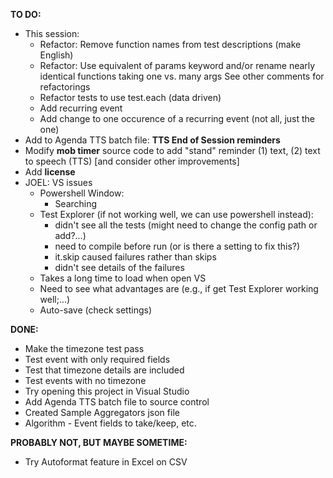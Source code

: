 **TO DO:**
- This session:
  - Refactor: Remove function names from test descriptions (make English)
  - Refactor: Use equivalent of params keyword and/or rename nearly identical functions taking one vs. many args
  See other comments for refactorings
  - Refactor tests to use test.each (data driven)
  - Add recurring event
  - Add change to one occurence of a recurring event (not all, just the one)  
- Add to Agenda TTS batch file: **TTS End of Session reminders**
- Modify **mob timer** source code to add "stand" reminder (1) text, (2) text to speech (TTS) 
  [and consider other improvements]
- Add **license**
- JOEL: VS issues 
    - Powershell Window:
        - Searching
    - Test Explorer (if not working well, we can use powershell instead):
        - didn't see all the tests (might need to change the config path or add?...)
        - need to compile before run (or is there a setting to fix this?)
        - it.skip caused failures rather than skips
        - didn't see details of the failures
    - Takes a long time to load when open VS
    - Need to see what advantages are (e.g., if get Test Explorer working well;...)
    - Auto-save (check settings)

**DONE:**
- Make the timezone test pass
- Test event with only required fields
- Test that timezone details are included
- Test events with no timezone
- Try opening this project in Visual Studio
- Add Agenda TTS batch file to source control 
- Created Sample Aggregators json file
- Algorithm - Event fields to take/keep, etc.

**PROBABLY NOT, BUT MAYBE SOMETIME:**
- Try Autoformat feature in Excel on CSV